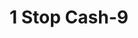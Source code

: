 ---
f_zip-code: 85301
f_state-code: AZ
title: 1 Stop Cash-9
f_phone: 623-931-2852
f_city-only: Glendale
f_address: 6516 N 43rd Ave Glendale
f_location-unique-id: '9'
slug: 1-stop-cash-9
updated-on: '2024-05-30T13:46:58.046Z'
created-on: '2024-05-30T13:36:59.803Z'
published-on: '2024-05-30T13:54:32.469Z'
f_city-state: cms/city/glendale-az.md
f_company: cms/company/1-stop-cash.md
f_state: cms/state/arizona.md
layout: '[payday-loan].html'
tags: payday-loan
---